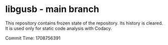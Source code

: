 # libgusb - main branch

This repository contains frozen state of the repository.
Its history is cleared. It is used only for static code
analysis with Codacy.

Commit Time: 1708756391